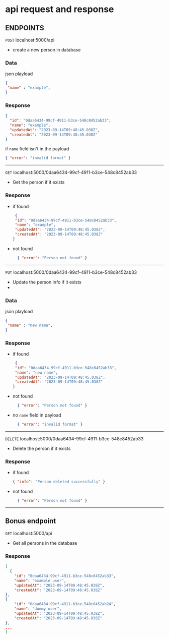 # api request and response

## ENDPOINTS

`POST` localhost:5000/api

* create a new person in database

### Data

 json playload

 ```json
 {
  "name" : "example",
}
```

### Response

  ```json
  {
    "id": "0daa6434-99cf-4911-b3ce-548c8452ab33",
    "name": "example",
    "updatedAt": "2023-09-14T09:48:45.038Z",
    "createdAt": "2023-09-14T09:48:45.038Z"
}


  ```

  if `name` field isn't in the payload

```json
{ "error": "invalid format" }
```

---

`GET` localhost:5000/0daa6434-99cf-4911-b3ce-548c8452ab33

* Get the person if it exists

### Response

* if found

   ```json
    {
    "id": "0daa6434-99cf-4911-b3ce-548c8452ab33",
    "name": "example",
    "updatedAt": "2023-09-14T09:48:45.038Z",
    "createdAt": "2023-09-14T09:48:45.038Z"
  }
  ```

* not found

  ```json
    { "error": "Person not found" }
  ```

---

`PUT` localhost:5000/0daa6434-99cf-4911-b3ce-548c8452ab33

* Update the person info if it exists
*

### Data

 json playload

 ```json
 {
  "name" : "new name",
}
```

### Response

* if found

   ```json
    {
    "id": "0daa6434-99cf-4911-b3ce-548c8452ab33",
    "name": "new name",
    "updatedAt": "2023-09-14T09:48:45.038Z",
    "createdAt": "2023-09-14T09:48:45.038Z"
  }
  ```

* not found

  ```json
    { "error": "Person not found" }
  ```

* no `name` field in payload

  ```json
    { "error": "invalid format" }
  ```

---

`DELETE` localhost:5000/0daa6434-99cf-4911-b3ce-548c8452ab33

* Delete the person if it exists

### Response

* if found

  ```json
  { "info": "Person deleted successfully" }
  ```

* not found

  ```json
    { "error": "Person not found" }
  ```

---

## Bonus endpoint

`GET` localhost:5000/api

* Get all persons in the database

### Response

```json
[
  {
    "id": "0daa6434-99cf-4911-b3ce-548c8452ab33",
    "name": "example user",
    "updatedAt": "2023-09-14T09:48:45.038Z",
    "createdAt": "2023-09-14T09:48:45.038Z"
},
{
    "id": "0daa6434-99cf-4911-b3ce-548c8452ab24",
    "name": "dummy user",
    "updatedAt": "2023-09-14T09:48:45.038Z",
    "createdAt": "2023-09-14T09:48:45.038Z"
},
...
]
```
